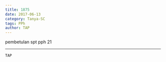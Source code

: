 ```yaml
---
title: 1875
date: 2017-06-13
category: Tanya-SC
tags: PPh
author: TAP
---
```


pembetulan spt pph 21

---



`TAP`
